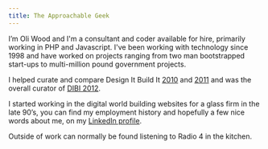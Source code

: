 ```yaml
--- 
title: The Approachable Geek
---
```


I’m Oli Wood and I'm a consultant and coder available for hire, primarily working in PHP and Javascript.  I've been working with technology since 1998 and have worked on projects ranging from two man bootstrapped start-ups to multi-million pound government projects.

I helped curate and compare Design It Build It [2010](http://lanyrd.com/2010/dibi/) and [2011](http://lanyrd.com/2011/dibi/) and was the overall curator of [DIBI 2012](http://lanyrd.com/2012/dibi/).

I started working in the digital world building websites for a glass firm in the late 90’s, you can find my employment history and hopefully a few nice words about me, on my [LinkedIn profile](http://www.linkedin.com/in/oliwood).

Outside of work can normally be found listening to Radio 4 in the kitchen.